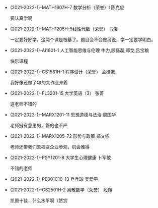 - (2021-2022-1)-MATH1607H-7 数学分析（荣誉）Ⅰ 陈克应

  要认真学啊

- (2021-2022-1)-MATH1205H-5线性代数（荣誉） 马俊

  一定要好好学，这两个课是根基了。题目会不会做另说，学一定要学明白。

- (2021-2022-1)-AI1601-1 人工智能思维与伦理 牛力,顾磊磊,郑戈,吕宝粮

  快乐课程

- (2021-2022-1)-CS1581H-1 程序设计（荣誉） 孟桂娥

  我好像还做了Qt的大作业来着

- (2021-2022-1)-FL3201-15 大学英语（3） 张菁

  这老师不错的

- (2021-2022-1)-MARX1201-11 思想道德与法治 周国华

  老师挺有意思的，管的也不严

- (2021-2022-1)-MARX1205-72 形势与政策 郑文栋

  老师还带我们去校友企业参观，机会难得

- (2021-2022-1)-PSY1201-8 大学生心理健康 卜军敏

  不错的老师

- (2021-2022-1)-PE001C10-13 乒乓球 吴爱平

- (2021-2022-1)-CS2501H-2 离散数学（荣誉） 殷翔

  凯原十佳，什么水平啊（赞赏
